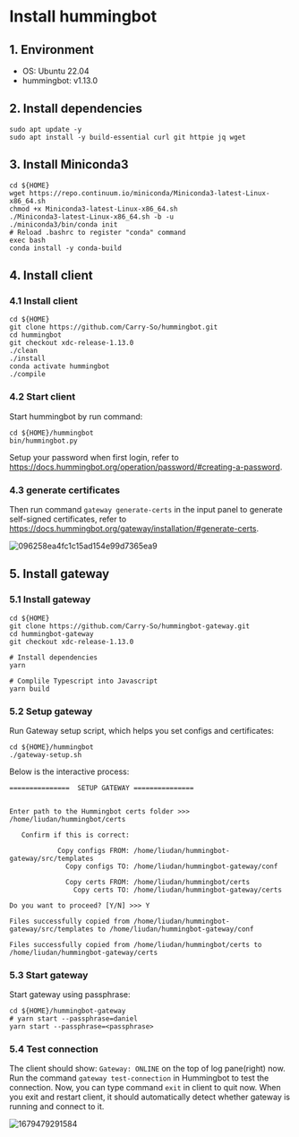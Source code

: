 # Install hummingbot

## 1. Environment

- OS: Ubuntu 22.04
- hummingbot: v1.13.0

## 2. Install dependencies

```shell
sudo apt update -y
sudo apt install -y build-essential curl git httpie jq wget
```

## 3. Install Miniconda3

```shell
cd ${HOME}
wget https://repo.continuum.io/miniconda/Miniconda3-latest-Linux-x86_64.sh
chmod +x Miniconda3-latest-Linux-x86_64.sh
./Miniconda3-latest-Linux-x86_64.sh -b -u
./miniconda3/bin/conda init
# Reload .bashrc to register "conda" command
exec bash
conda install -y conda-build
```

## 4. Install client

### 4.1 Install client

```shell
cd ${HOME}
git clone https://github.com/Carry-So/hummingbot.git
cd hummingbot
git checkout xdc-release-1.13.0
./clean
./install
conda activate hummingbot
./compile
```

### 4.2 Start client

Start hummingbot by run command:

```shell
cd ${HOME}/hummingbot
bin/hummingbot.py
```

Setup your password when first login, refer to https://docs.hummingbot.org/operation/password/#creating-a-password.

### 4.3 generate certificates

Then run command `gateway generate-certs` in the input panel to generate self-signed certificates, refer to https://docs.hummingbot.org/gateway/installation/#generate-certs.

![096258ea4fc1c15ad154e99d7365ea9](https://user-images.githubusercontent.com/7695325/226868318-0188180e-0515-4a37-b919-1e14f84df693.png)

## 5. Install gateway

### 5.1 Install gateway

```shell
cd ${HOME}
git clone https://github.com/Carry-So/hummingbot-gateway.git
cd hummingbot-gateway
git checkout xdc-release-1.13.0

# Install dependencies
yarn

# Complile Typescript into Javascript
yarn build
```

### 5.2 Setup gateway

Run Gateway setup script, which helps you set configs and certificates:

```shell
cd ${HOME}/hummingbot
./gateway-setup.sh
```

Below is the interactive process:

```text
===============  SETUP GATEWAY ===============


Enter path to the Hummingbot certs folder >>> /home/liudan/hummingbot/certs

   Confirm if this is correct:

            Copy configs FROM: /home/liudan/hummingbot-gateway/src/templates
              Copy configs TO: /home/liudan/hummingbot-gateway/conf

              Copy certs FROM: /home/liudan/hummingbot/certs
                Copy certs TO: /home/liudan/hummingbot-gateway/certs

Do you want to proceed? [Y/N] >>> Y

Files successfully copied from /home/liudan/hummingbot-gateway/src/templates to /home/liudan/hummingbot-gateway/conf

Files successfully copied from /home/liudan/hummingbot/certs to /home/liudan/hummingbot-gateway/certs
```

### 5.3 Start gateway

Start gateway using passphrase:

```shell
cd ${HOME}/hummingbot-gateway
# yarn start --passphrase=daniel
yarn start --passphrase=<passphrase>
```

### 5.4 Test connection

The client should show: `Gateway: ONLINE` on the top of log pane(right) now. Run the command `gateway test-connection` in Hummingbot to test the connection. Now, you can type command `exit` in client to quit now. When you exit and restart client, it should automatically detect whether gateway is running and connect to it.

![1679479291584](https://user-images.githubusercontent.com/7695325/226868564-5a05c170-f142-4768-93f8-f7f545887213.png)
